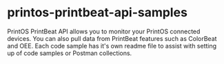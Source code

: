 # printos-printbeat-api-samples
PrintOS PrintBeat API allows you to monitor your PrintOS connected devices.  You can also pull data from PrintBeat features such as ColorBeat and OEE.
Each code sample has it's own readme file to assist with setting up of code samples or Postman collections.
